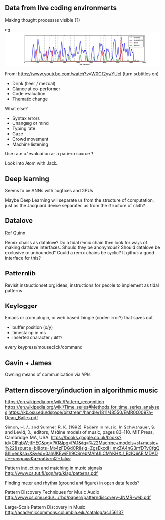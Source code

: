 ## Data from live coding environments

Making thought processes visible (?)

eg
![livecodethoughtdata](./images/livecodethoughtdata.jpg)

From: https://www.youtube.com/watch?v=W0Cf2ywYUcI
(turn subtitles on)

- Drink (beer / mezcal)
- Glance at co-performer
- Code evaluation
- Thematic change

What else?

- Syntax errors
- Changing of mind
- Typing rate
- Gaze
- Crowd movement
- Machine listening

Use rate of evaluation as a pattern source ?

Look into Atom with Jack..

## Deep learning

Seems to be ANNs with bugfixes and GPUs

Maybe Deep Learning will separate us from the structure of
computation, just as the Jacquard device separated us from the
structure of cloth?

## Datalove

Ref Quinn

Remix chains as datalove? Do a tidal remix chain then look for ways of
making datalove interfaces. Should they be anonymous? Should datalove
be exclusive or unbounded?
Could a remix chains be cyclic? It github a good interface for this?

## Patternlib

Revisit instructionset.org ideas, instructions for people to implement
as tidal patterns

## Keylogger

Emacs or atom plugin, or web based thingie (codemirror?) that saves out

* buffer position (x/y)
* timestamp in ms
* inserted character / diff?

every keypress/mouseclick/command

## Gavin + James

Owning means of communication via APIs

## Pattern discovery/induction in algorithmic music

https://en.wikipedia.org/wiki/Pattern_recognition
https://en.wikipedia.org/wiki/Time_series#Methods_for_time_series_analyses
https://kb.osu.edu/dspace/bitstream/handle/1811/48550/EMR000097a-Dean_Bailes.pdf

Simon, H. A. and Sumner, R. K. (1992). Paern in music. In Schwanauer, S. and Levi, D.,
editors, Maine models of music, pages 83–110. MIT Press, Cambridge, MA, USA.
https://books.google.co.uk/books?id=CIFqbWcjfHEC&pg=PA1&lpg=PA1&dq=%22Machine+models+of+music+%22&source=bl&ots=Mo4zFDGdCR&sig=ZgsEkcdH_mxZA4nG3rrfDTvCfgQ&hl=en&sa=X&ved=0ahUKEwiFh9CSnebMAhULCMAKHXJ_BzIQ6AEIMDAD#v=onepage&q=pattern&f=false

Pattern induction and matching in music signals
http://www.cs.tut.fi/sgn/arg/klap/patterns.pdf

Finding meter and rhythm (ground and figure) in open data feeds?

Pattern Discovery Techniques for Music Audio
http://www.cs.cmu.edu/~./rbd/papers/patterndiscovery-JNMR-web.pdf

Large-Scale Pattern Discovery in Music
http://academiccommons.columbia.edu/catalog/ac:156137
